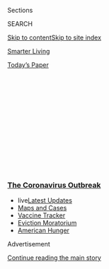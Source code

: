 <div id="app">

<div>

<div>

<div>

<div class="NYTAppHideMasthead css-1q2w90k e1suatyy0">

<div class="section css-ui9rw0 e1suatyy2">

<div class="css-eph4ug er09x8g0">

<div class="css-6n7j50">

</div>

<span class="css-1dv1kvn">Sections</span>

<div class="css-10488qs">

<span class="css-1dv1kvn">SEARCH</span>

</div>

[Skip to content](#site-content)[Skip to site index](#site-index)

</div>

<div id="masthead-section-label" class="css-1wr3we4 eaxe0e00">

[Smarter
Living](https://www.nytimes3xbfgragh.onion/section/smarter-living)

</div>

<div class="css-10698na e1huz5gh0">

</div>

</div>

<div id="masthead-bar-one" class="section hasLinks css-15hmgas e1csuq9d3">

<div class="css-uqyvli e1csuq9d0">

</div>

<div class="css-1uqjmks e1csuq9d1">

</div>

<div class="css-9e9ivx">

[](https://myaccount.nytimes3xbfgragh.onion/auth/login?response_type=cookie&client_id=vi)

</div>

<div class="css-1bvtpon e1csuq9d2">

[Today’s
Paper](https://www.nytimes3xbfgragh.onion/section/todayspaper)

</div>

</div>

</div>

</div>

<div data-aria-hidden="false">

<div id="site-content" data-role="main">

<div>

<div class="css-1aor85t" style="opacity:0.000000001;z-index:-1;visibility:hidden">

<div class="css-1hqnpie">

<div class="css-epjblv">

<span class="css-17xtcya">[Smarter
Living](/section/smarter-living)</span><span class="css-x15j1o">|</span><span class="css-fwqvlz">How
to Stay Sane When the World Seems
Crazy</span>

</div>

<div class="css-k008qs">

<div class="css-1iwv8en">

<span class="css-18z7m18"></span>

<div>

</div>

</div>

<span class="css-1n6z4y">https://nyti.ms/2UAZ8Ee</span>

<div class="css-1705lsu">

<div class="css-4xjgmj">

<div class="css-4skfbu" data-role="toolbar" data-aria-label="Social Media Share buttons, Save button, and Comments Panel with current comment count" data-testid="share-tools">

  - 
  - 
  - 
  - 
    
    <div class="css-6n7j50">
    
    </div>

  - 

</div>

</div>

</div>

</div>

</div>

</div>

<div class="css-13pd83m">

<div class="css-l9svim">

### [<span class="css-pa1jbp"><span class="css-1rxm0ex">The Coronavirus</span><span class="css-1rxm0ex"> Outbreak</span></span>](https://www.nytimes3xbfgragh.onion/news-event/coronavirus?name=styln-coronavirus-national&region=TOP_BANNER&block=storyline_menu_recirc&action=click&pgtype=Article&impression_id=061d5590-efbb-11ea-b9a5-71e5d1ca15bb&variant=undefined)

  - <span class="css-ousu42"><span class="css-12clwdu">live</span>[Latest
    Updates](https://www.nytimes3xbfgragh.onion/2020/09/05/world/coronavirus-covid.html?name=styln-coronavirus-national&region=TOP_BANNER&block=storyline_menu_recirc&action=click&pgtype=Article&impression_id=061d7ca0-efbb-11ea-b9a5-71e5d1ca15bb&variant=undefined)</span>
  - <span class="css-ousu42">[Maps and
    Cases](https://www.nytimes3xbfgragh.onion/interactive/2020/us/coronavirus-us-cases.html?name=styln-coronavirus-national&region=TOP_BANNER&block=storyline_menu_recirc&action=click&pgtype=Article&impression_id=061d7ca1-efbb-11ea-b9a5-71e5d1ca15bb&variant=undefined)</span>
  - <span class="css-ousu42">[Vaccine
    Tracker](https://www.nytimes3xbfgragh.onion/interactive/2020/science/coronavirus-vaccine-tracker.html?name=styln-coronavirus-national&region=TOP_BANNER&block=storyline_menu_recirc&action=click&pgtype=Article&impression_id=061d7ca2-efbb-11ea-b9a5-71e5d1ca15bb&variant=undefined)</span>
  - <span class="css-ousu42">[Eviction
    Moratorium](https://www.nytimes3xbfgragh.onion/2020/09/02/your-money/eviction-moratorium-covid.html?name=styln-coronavirus-national&region=TOP_BANNER&block=storyline_menu_recirc&action=click&pgtype=Article&impression_id=061da3b0-efbb-11ea-b9a5-71e5d1ca15bb&variant=undefined)</span>
  - <span class="css-ousu42">[American
    Hunger](https://www.nytimes3xbfgragh.onion/interactive/2020/09/02/magazine/food-insecurity-hunger-us.html?name=styln-coronavirus-national&region=TOP_BANNER&block=storyline_menu_recirc&action=click&pgtype=Article&impression_id=061da3b1-efbb-11ea-b9a5-71e5d1ca15bb&variant=undefined)</span>

</div>

</div>

<div id="top-wrapper" class="css-1sy8kpn">

<div id="top-slug" class="css-l9onyx">

Advertisement

</div>

[Continue reading the main
story](#after-top)

<div class="ad top-wrapper" style="text-align:center;height:100%;display:block;min-height:250px">

<div id="top" class="place-ad" data-position="top" data-size-key="top">

</div>

</div>

<div id="after-top">

</div>

</div>

<div>

<div id="sponsor-wrapper" class="css-1hyfx7x">

<div id="sponsor-slug" class="css-19vbshk">

Supported by

</div>

[Continue reading the main
story](#after-sponsor)

<div id="sponsor" class="ad sponsor-wrapper" style="text-align:center;height:100%;display:block">

</div>

<div id="after-sponsor">

</div>

</div>

<div class="css-186x18t">

</div>

<div class="css-1vkm6nb ehdk2mb0">

# How to Stay Sane When the World Seems Crazy

</div>

Stop and take a breath. The world will keep
spinning.

<div class="css-79elbk" data-testid="photoviewer-wrapper">

<div class="css-z3e15g" data-testid="photoviewer-wrapper-hidden">

</div>

<div class="css-1a48zt4 ehw59r15" data-testid="photoviewer-children">

![<span class="css-cnj6d5 e1z0qqy90" itemprop="copyrightHolder"><span class="css-1ly73wi e1tej78p0">Credit...</span><span><span>Simone
Noronha</span></span></span>](https://static01.graylady3jvrrxbe.onion/images/2020/03/30/smarter-living/30sl-stay-sane/21sl-stay-sane-articleLarge-v2.jpg?quality=75&auto=webp&disable=upscale)

</div>

</div>

<div class="css-18e8msd">

<div class="css-vp77d3 epjyd6m0">

<div class="css-1baulvz">

By <span class="css-1baulvz last-byline" itemprop="name">Allie
Volpe</span>

</div>

</div>

  - 
    
    <div class="css-ld3wwf e16638kd2">
    
    Published March 23, 2020Updated March 30,
    2020
    
    </div>

  - 
    
    <div class="css-4xjgmj">
    
    <div class="css-pvvomx" data-role="toolbar" data-aria-label="Social Media Share buttons, Save button, and Comments Panel with current comment count" data-testid="share-tools">
    
      - 
      - 
      - 
      - 
        
        <div class="css-6n7j50">
        
        </div>
    
      - 
    
    </div>
    
    </div>

</div>

</div>

<div class="section meteredContent css-1r7ky0e" name="articleBody" itemprop="articleBody">

<div class="css-1fanzo5 StoryBodyCompanionColumn">

<div class="css-53u6y8">

Our constant, relentless exposure to news and headlines has a way of
inspiring near-constant dread. As distressing news continually filters
to the top of our feeds, phones and TVs, it isn’t uncommon to feel more
than a little [nervous about the state of the
world](https://www.nbcnews.com/better/health/what-headline-stress-disorder-do-you-have-it-ncna830141).

And often, many people are. Over 50 percent of Americans want to stay
informed on current events but say following the news is a source of
stress, according to the American Psychological Association’s 2019
“[Stress In
America](https://www.apa.org/news/press/releases/stress/2019/stress-america-2019.pdf)”
survey. More broadly, Americans are among the [world’s most stressed
people](https://www.nytimes3xbfgragh.onion/2019/04/25/us/americans-stressful.html),
with 55 percent of adults saying they experiencing stress during “a lot
of the day” prior, according to a Gallup poll.

It’s easy to turn on the news and believe the world is ending. When a
large-scale news event — say, a pandemic — affects many groups, people
want to discuss it more widely and frequently, said [Dr. Kathleen
Smith](https://kathleensmith.net/), a therapist and author of
“[Everything Isn’t Terrible: Conquer Your Insecurities, Interrupt Your
Anxiety, and Finally Calm
Down](https://www.hachettebooks.com/titles/kathleen-smith/everything-isnt-terrible/9780316492553/).”

This constant conversation can lead to a snowballing of negative
thoughts.
[Catastrophizing](https://www.medicalnewstoday.com/articles/320844), or
a pattern of thinking that jumps to the worst-case scenario, is an
evolutionary response to threat, Dr. Smith said.

</div>

</div>

<div class="css-1fanzo5 StoryBodyCompanionColumn">

<div class="css-53u6y8">

“Humans are able to imagine the worst-case scenario, which is a trait
most other animals do not have,” she said. “That ability to do that and
plan ahead has helped us survive. It has gotten in the way because we
have a lot of reality-based problems today that need solving.”

There are ways to cope when things are rough — and ways to remind
yourself the world will keep on spinning.

## Why we catastrophize

“When people catastrophize, in many ways, it’s a maladaptive way of
trying to regain control,” said Dr. David Rosmarin, the founder and
director of the [Center for Anxiety](http://www.centerforanxiety.org/)
and an [assistant professor in the department of psychiatry at Harvard
Medical
School](http://www.mcleanhospital.org/biography/david-h-rosmarin).

<div id="NYT_MAIN_CONTENT_1_REGION" class="css-9tf9ac">

<div>

<div id="styln-covid-updates-world" class="section interactive-content interactive-size-medium css-1ftcdic">

<div class="css-17ih8de interactive-body">

<div id="styln-briefing-block" data-asset-id="QXJ0aWNsZTpueXQ6Ly9hcnRpY2xlLzI5YzI0NTk0LWYzYTUtNTQ2ZS1hMWNmLWFkZWYxODdiZTJiOQ==">

<div class="briefing-block-header-section">

# [Latest Updates: The Coronavirus Outbreak](https://www.nytimes3xbfgragh.onion/2020/09/04/world/covid-19-coronavirus.html?action=click&pgtype=Article&state=default&region=MAIN_CONTENT_1&context=storylines_live_updates)

<div class="briefing-block-ts">

Updated 2020-09-05T12:05:40.998Z

</div>

</div>

  - [Research connects vaping to a higher chance of catching the virus —
    and suffering its worst
    effects.](https://www.nytimes3xbfgragh.onion/2020/09/04/world/covid-19-coronavirus.html?action=click&pgtype=Article&state=default&region=MAIN_CONTENT_1&context=storylines_live_updates#link-1654f6ad)
  - [Another college football game won’t be played as
    planned.](https://www.nytimes3xbfgragh.onion/2020/09/04/world/covid-19-coronavirus.html?action=click&pgtype=Article&state=default&region=MAIN_CONTENT_1&context=storylines_live_updates#link-52e4198a)
  - [Pharmaceutical companies plan a joint pledge on safety standards as
    they move vaccines to the
    marketplace.](https://www.nytimes3xbfgragh.onion/2020/09/04/world/covid-19-coronavirus.html?action=click&pgtype=Article&state=default&region=MAIN_CONTENT_1&context=storylines_live_updates#link-181cef0)

<div class="briefing-block-footer">

<div class="briefing-block-footer-meta">

[See more
updates](https://www.nytimes3xbfgragh.onion/2020/09/04/world/covid-19-coronavirus.html?action=click&pgtype=Article&state=default&region=MAIN_CONTENT_1&context=storylines_live_updates)

</div>

<div class="briefing-block-briefinglinks">

<span>More live coverage:</span>
[Markets](https://www.nytimes3xbfgragh.onion/live/2020/09/04/business/stock-market-today-coronavirus?action=click&pgtype=Article&state=default&region=MAIN_CONTENT_1&context=storylines_live_updates)

</div>

</div>

</div>

</div>

</div>

</div>

</div>

We try to regulate our emotions when life feels out of control, Dr.
Rosmarin said. But anticipating ultimate doom and gloom as a means of
taking control in uncertain times is not particularly effective. Jumping
to worst-case scenarios breeds poor decision-making, he said: People
tend to adopt a “who cares” attitude, which can contribute to
hopelessness and despair.

Sometimes the catastrophic thoughts can become self-fulfilling
prophecies, Dr. Smith said. For example: A widespread panic about a
toilet paper shortage indeed resulted in a mass of shoppers rushing to
buy toilet paper, thus creating a shortage. “We think we need to fix the
problem, whether it’s based in reality or not,” she said.

</div>

</div>

<div class="css-1fanzo5 StoryBodyCompanionColumn">

<div class="css-53u6y8">

## Accept uncertainty

Although recent history may paint a tumultuous picture, we live in
relatively safe times, Dr. Rosmarin said. Less than a century ago, he
said, real, consistent threats of war were a reality in ways to which
we’re now unaccustomed. (And constant news updates weren’t even
present to perpetually stoke fear.)

Because of that general feeling of security, we’re not used to dealing
with uncertainty, Dr. Rosmarin said. To better accept the unknown, we
have to relinquish control, he said, and maintain trust that the powers
that be are working to solve large-scale issues — which is what we
subconsciously do any time we use public transit and airplanes, for
example.

<div id="NYT_MAIN_CONTENT_2_REGION" class="css-9tf9ac">

<div>

</div>

</div>

“When the cabin door to the cockpit closes and I’m not the one inside,”
he said, “I’m happy because I don’t know how to fly a plane and you
don’t want me flying a plane.”

## Stick to the facts

Anxiety makes us feel powerless, said [Dr. Steven
Stosny](https://www.compassionpower.com/about-us/), a therapist who
coined the term “[Headline Stress
Disorder](https://www.washingtonpost.com/news/inspired-life/wp/2017/02/06/suffering-from-headline-stress-disorder-since-trumps-win-youre-definitely-not-alone/?utm_term=.66411356313d&noredirect=on),”
or the feeling of stress borne from the news. A sense of powerlessness
then breeds fear that we won’t be able to handle the consequences of a
terrible event, whether unemployment or sickness. However, we tend to
exaggerate the severity of the threat and underestimate our ability to
cope, he said.

“We cope better than we think we will,” he said. “And that’s survival.”

Instead of feeling powerless, evaluate what you know to be true in this
moment — and don’t exaggerate — to help ground you. Think: *I have my
health, I have my family, I can still make delicious meals*.

Take stock of your reality by asking yourself straightforward questions,
like, “What are my responsibilities to myself, my family and the larger
community?” and “What reality-based problems do I need to solve today?”
Dr. Smith
[suggested](https://theanxiousoverachiever.substack.com/p/20-questions-to-help-with-covid-19).

“To me, that’s being very responsible because you’re responding to
reality and not the nightmare, which is easy to,” she said. “If you jump
to the worst-case scenario it doesn’t equip you to help yourself in any
way. You freeze up because it becomes unmanageable.”

</div>

</div>

<div class="css-1fanzo5 StoryBodyCompanionColumn">

<div class="css-53u6y8">

## Avoid all-or-nothing thinking

When news and facts are constantly changing, it can be easy to jump to
conclusions and fill in the blanks, Dr. Smith said. However, we
shouldn’t rush to process current events with black-and-white
thinking. Absolutist, or all-or-nothing, thinking, [isn’t a healthy way
to
cope](https://www.psychologicalscience.org/publications/observer/obsonline/all-or-nothing-thinking-more-common-in-people-with-anxiety-depression-and-suicidal-ideation.html),
and is common among those with depression, researchers [found
in 2018](https://journals.sagepub.com/doi/full/10.1177/2167702617747074).

<div id="NYT_MAIN_CONTENT_3_REGION" class="css-9tf9ac">

<div>

<div id="styln-prism-freeform-1594220623585" class="section interactive-content interactive-size-medium css-1ftcdic">

<div class="css-17ih8de interactive-body">

<div id="prism-freeform-block-62914" class="css-19mumt8" data-role="complementary" data-storyline="The Coronavirus Outbreak" data-truncated="true" tabindex="0">

<div class="css-a8d9oz">

<div class="css-eb027h">

[](https://www.nytimes3xbfgragh.onion/news-event/coronavirus?action=click&pgtype=Article&state=default&region=MAIN_CONTENT_3&context=storylines_faq)

### The Coronavirus Outbreak ›

#### Frequently Asked Questions

Updated September 4, 2020

  - #### What are the symptoms of coronavirus?
    
      - In the beginning, the coronavirus [seemed like it was primarily
        a respiratory
        illness](https://www.nytimes3xbfgragh.onion/article/coronavirus-facts-history.html?action=click&pgtype=Article&state=default&region=MAIN_CONTENT_3&context=storylines_faq#link-6817bab5) —
        many patients had fever and chills, were weak and tired, and
        coughed a lot, though some people don’t show many symptoms at
        all. Those who seemed sickest had pneumonia or acute respiratory
        distress syndrome and received supplemental oxygen. By now,
        doctors have identified many more symptoms and syndromes. In
        April, [the C.D.C. added to the list of early
        signs](https://www.nytimes3xbfgragh.onion/2020/04/27/health/coronavirus-symptoms-cdc.html?action=click&pgtype=Article&state=default&region=MAIN_CONTENT_3&context=storylines_faq) sore
        throat, fever, chills and muscle aches. Gastrointestinal upset,
        such as diarrhea and nausea, has also been observed. Another
        telltale sign of infection may be a sudden, profound diminution
        of one’s [sense of smell and
        taste.](https://www.nytimes3xbfgragh.onion/2020/03/22/health/coronavirus-symptoms-smell-taste.html?action=click&pgtype=Article&state=default&region=MAIN_CONTENT_3&context=storylines_faq) Teenagers
        and young adults in some cases have developed painful red and
        purple lesions on their fingers and toes — nicknamed “Covid toe”
        — but few other serious symptoms.

  - #### Why is it safer to spend time together outside?
    
      - [Outdoor
        gatherings](https://www.nytimes3xbfgragh.onion/2020/05/15/us/coronavirus-what-to-do-outside.html?action=click&pgtype=Article&state=default&region=MAIN_CONTENT_3&context=storylines_faq) lower
        risk because wind disperses viral droplets, and sunlight can
        kill some of the virus. Open spaces prevent the virus from
        building up in concentrated amounts and being inhaled, which can
        happen when infected people exhale in a confined space for long
        stretches of time, said Dr. Julian W. Tang, a virologist at the
        University of Leicester.

  - #### Why does standing six feet away from others help?
    
      - The coronavirus spreads primarily through droplets from your
        mouth and nose, especially when you cough or sneeze. The C.D.C.,
        one of the organizations using that measure, [bases its
        recommendation of six
        feet](https://www.nytimes3xbfgragh.onion/2020/04/14/health/coronavirus-six-feet.html?action=click&pgtype=Article&state=default&region=MAIN_CONTENT_3&context=storylines_faq) on
        the idea that most large droplets that people expel when they
        cough or sneeze will fall to the ground within six feet. But six
        feet has never been a magic number that guarantees complete
        protection. Sneezes, for instance, can launch droplets a lot
        farther than six feet, [according to a recent
        study](https://jamanetwork.com/journals/jama/fullarticle/2763852).
        It's a rule of thumb: You should be safest standing six feet
        apart outside, especially when it's windy. But keep a mask on at
        all times, even when you think you’re far enough apart.

  - #### I have antibodies. Am I now immune?
    
      - As of right now,[ that seems likely, for at least several
        months.](https://www.nytimes3xbfgragh.onion/2020/07/22/health/covid-antibodies-herd-immunity.html?action=click&pgtype=Article&state=default&region=MAIN_CONTENT_3&context=storylines_faq) There
        have been frightening accounts of people suffering what seems to
        be a second bout of Covid-19. But experts say these patients may
        have a drawn-out course of infection, with the virus taking a
        slow toll weeks to months after initial exposure. People
        infected with the coronavirus typically
        [produce](https://www.nature.com/articles/s41586-020-2456-9) immune
        molecules called antibodies, which are [protective proteins made
        in response to an
        infection](https://www.nytimes3xbfgragh.onion/2020/05/07/health/coronavirus-antibody-prevalence.html?action=click&pgtype=Article&state=default&region=MAIN_CONTENT_3&context=storylines_faq)[.
        These antibodies
        may](https://www.nytimes3xbfgragh.onion/2020/05/07/health/coronavirus-antibody-prevalence.html?action=click&pgtype=Article&state=default&region=MAIN_CONTENT_3&context=storylines_faq) last
        in the body [only two to three
        months](https://www.nature.com/articles/s41591-020-0965-6),
        which may seem worrisome, but that’s perfectly normal after an
        acute infection subsides, said Dr. Michael Mina, an immunologist
        at Harvard University. It may be possible to get the coronavirus
        again, but it’s highly unlikely that it would be possible in a
        short window of time from initial infection or make people
        sicker the second time.

  - #### What are my rights if I am worried about going back to work?
    
      - Employers have to provide [a safe
        workplace](https://www.osha.gov/SLTC/covid-19/standards.html) with
        policies that protect everyone equally. [And if one of your
        co-workers tests positive for the coronavirus, the
        C.D.C.](https://www.nytimes3xbfgragh.onion/article/coronavirus-money-unemployment.html?action=click&pgtype=Article&state=default&region=MAIN_CONTENT_3&context=storylines_faq) has
        said that [employers should tell their
        employees](https://www.cdc.gov/coronavirus/2019-ncov/community/guidance-business-response.html) --
        without giving you the sick employee’s name -- that they may
        have been exposed to the
virus.

<div id="styln-survey-component-62914" class="styln-survey-component" data-surveyname="faq" data-surveystoryline="coronavirus">

</div>

</div>

<div class="css-6mllg9">

</div>

<div class="css-pmm6ed">

<span class="css-5gimkt"></span>

</div>

</div>

</div>

</div>

</div>

</div>

</div>

To avoid this thought pattern, give the circumstance nuance. Just
because a handful of events were canceled, for example, doesn’t mean the
world is tumbling into isolation — it means our leaders care about our
safety and are taking precautions. Dr. Smith suggests writing down such
nervous thoughts or giving anxiety a name. “I call my anxiety Carl,” she
said. “Carl says the world is probably going to end — and that makes me
go, *Carl probably doesn’t know what he’s talking about.* Sometimes
adding a little bit of humor can help.”

## Take care of yourself

[Research](https://www.jneurosci.org/content/36/11/3322.abstract) has
shown anxiety impacts our decision-making skills, and in frenzied times,
you want to make the most informed decisions for yourself and your
family. Keep yourself in tiptop shape with elements of self-care:
Studies have shown that
[exercise](https://www.health.harvard.edu/blog/can-exercise-help-treat-anxiety-2019102418096),
[deep
sleep](https://www.sciencedaily.com/releases/2019/11/191104124140.htm)
and [social
interactions](https://www.nytimes3xbfgragh.onion/2017/06/12/well/live/having-friends-is-good-for-you.html)
— even if it’s just a phone call or video chat — diminish stress and
anxiety. You may also want to step back from social media or find ways
to [make the experience less
nerve-racking](https://www.nytimes3xbfgragh.onion/2020/01/15/smarter-living/how-to-fix-social-facebook-instagram-twitter.html).

Perhaps most importantly, cut yourself some slack.

“Don’t beat yourself up for worrying,” Dr. Stosny said. “That’s only
going to make you worry more.”

Even if group gatherings aren’t feasible, take part in one-on-one video
hangouts, FaceTime calls and text threads, Dr. Rosmarin suggested. “Just
because we’re socially segregated doesn’t mean we need to be socially
isolated.”

But remember to turn off the tech eventually. In times of crisis, Dr.
Rosmarin advised avoiding phones and other news sources at least an hour
before bed.

## Get involved

Donate or volunteer with an organization you feel is making positive
contributions, whether locally, nationally or internationally. Not only
does volunteer work lower the risk of depression and gives participants
a sense of purpose, it also [may reduce stress
levels](https://www.mayoclinichealthsystem.org/hometown-health/speaking-of-health/helping-people-changing-lives-the-6-health-benefits-of-volunteering).

</div>

</div>

<div class="css-1fanzo5 StoryBodyCompanionColumn">

<div class="css-53u6y8">

“Anything you do proactively will help,” Dr. Stosny said. “It helps ward
off some of the powerlessness or anxiety, even if it’s small.”

And it’s OK if those charitable efforts end with a virtual happy hour or
dessert as a reward.

</div>

</div>

</div>

<div>

</div>

<div>

</div>

<div>

</div>

<div>

<div id="bottom-wrapper" class="css-1ede5it">

<div id="bottom-slug" class="css-l9onyx">

Advertisement

</div>

[Continue reading the main
story](#after-bottom)

<div id="bottom" class="ad bottom-wrapper" style="text-align:center;height:100%;display:block;min-height:90px">

</div>

<div id="after-bottom">

</div>

</div>

</div>

</div>

</div>

## Site Index

<div>

</div>

## Site Information Navigation

  - [© <span>2020</span> <span>The New York Times
    Company</span>](https://help.nytimes3xbfgragh.onion/hc/en-us/articles/115014792127-Copyright-notice)

<!-- end list -->

  - [NYTCo](https://www.nytco.com/)
  - [Contact
    Us](https://help.nytimes3xbfgragh.onion/hc/en-us/articles/115015385887-Contact-Us)
  - [Work with us](https://www.nytco.com/careers/)
  - [Advertise](https://nytmediakit.com/)
  - [T Brand Studio](http://www.tbrandstudio.com/)
  - [Your Ad
    Choices](https://www.nytimes3xbfgragh.onion/privacy/cookie-policy#how-do-i-manage-trackers)
  - [Privacy](https://www.nytimes3xbfgragh.onion/privacy)
  - [Terms of
    Service](https://help.nytimes3xbfgragh.onion/hc/en-us/articles/115014893428-Terms-of-service)
  - [Terms of
    Sale](https://help.nytimes3xbfgragh.onion/hc/en-us/articles/115014893968-Terms-of-sale)
  - [Site
    Map](https://spiderbites.nytimes3xbfgragh.onion)
  - [Help](https://help.nytimes3xbfgragh.onion/hc/en-us)
  - [Subscriptions](https://www.nytimes3xbfgragh.onion/subscription?campaignId=37WXW)

</div>

</div>

</div>

</div>

